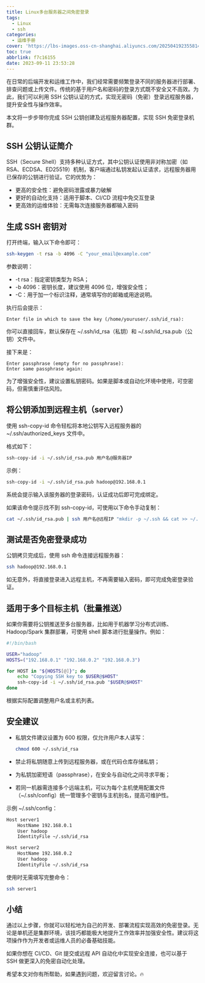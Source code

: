 ```yaml
---
title: Linux多台服务器之间免密登录
tags:
  - Linux
  - ssh
categories:
  - 运维手册
cover: 'https://lbs-images.oss-cn-shanghai.aliyuncs.com/202504192355814.png'
toc: true
abbrlink: f7c16155
date: 2023-09-11 23:53:28
---
```


在日常的后端开发和运维工作中，我们经常需要频繁登录不同的服务器进行部署、排查问题或上传文件。传统的基于用户名和密码的登录方式既不安全又不高效。为此，我们可以利用 SSH 公钥认证的方式，实现无密码（免密）登录远程服务器，提升安全性与操作效率。

本文将一步步带你完成 SSH 公钥创建及远程服务器配置，实现 SSH 免密登录机群。

<!-- more -->

SSH 公钥认证简介
---

SSH（Secure Shell）支持多种认证方式，其中公钥认证使用非对称加密（如 RSA、ECDSA、ED25519）机制，客户端通过私钥发起认证请求，远程服务器用已保存的公钥进行验证。它的优势为：

- 更高的安全性：避免密码泄露或暴力破解
- 更好的自动化支持：适用于脚本、CI/CD 流程中免交互登录
- 更高效的运维体验：无需每次连接服务器都输入密码

生成 SSH 密钥对
---

打开终端，输入以下命令即可：

```bash
ssh-keygen -t rsa -b 4096 -C "your_email@example.com"
```

参数说明：

- -t rsa：指定密钥类型为 RSA；
- -b 4096：密钥长度，建议使用 4096 位，增强安全性；
- -C：用于加一个标识注释，通常填写你的邮箱或用途说明。

执行后会提示：

```
Enter file in which to save the key (/home/youruser/.ssh/id_rsa):
```

你可以直接回车，默认保存在 ~/.ssh/id_rsa（私钥）和 ~/.ssh/id_rsa.pub（公钥）文件中。

接下来是：

```
Enter passphrase (empty for no passphrase): 
Enter same passphrase again:
```

为了增强安全性，建议设置私钥密码。如果是脚本或自动化环境中使用，可空密码，但需慎重评估风险。

将公钥添加到远程主机（server）
---

使用 ssh-copy-id 命令轻松将本地公钥写入远程服务器的 ~/.ssh/authorized_keys 文件中。

格式如下：

```bash
ssh-copy-id -i ~/.ssh/id_rsa.pub 用户名@服务器IP
```

示例：

```bash
ssh-copy-id -i ~/.ssh/id_rsa.pub hadoop@192.168.0.1
```

系统会提示输入该服务器的登录密码，认证成功后即可完成绑定。

如果该命令提示找不到 ssh-copy-id，可使用以下命令手动复制：

```bash
cat ~/.ssh/id_rsa.pub | ssh 用户名@远程IP "mkdir -p ~/.ssh && cat >> ~/.ssh/authorized_keys && chmod 600 ~/.ssh/authorized_keys"
```

测试是否免密登录成功
---

公钥拷贝完成后，使用 ssh 命令连接远程服务器：

```bash
ssh hadoop@192.168.0.1
```

如无意外，将直接登录进入远程主机，不再需要输入密码，即可完成免密登录验证。

适用于多个目标主机（批量推送）
---

如果你需要将公钥推送至多台服务器，比如用于机器学习分布式训练、Hadoop/Spark 集群部署，可使用 shell 脚本进行批量操作。例如：

```bash
#!/bin/bash

USER="hadoop"
HOSTS=("192.168.0.1" "192.168.0.2" "192.168.0.3")

for HOST in "${HOSTS[@]}"; do
    echo "Copying SSH key to $USER@$HOST"
    ssh-copy-id -i ~/.ssh/id_rsa.pub "$USER@$HOST"
done
```

根据实际配置调整用户名或主机列表。

安全建议
---

- 私钥文件建议设置为 600 权限，仅允许用户本人读写：

  ```bash
  chmod 600 ~/.ssh/id_rsa
  ```

- 禁止将私钥随意上传到远程服务器，或在代码仓库存储私钥；
- 为私钥加密短语（passphrase），在安全与自动化之间寻求平衡；
- 若同一机器需连接多个远端主机，可以为每个主机使用配置文件（~/.ssh/config）统一管理多个密钥与主机别名，提高可维护性。

示例 ~/.ssh/config：

```bash
Host server1
    HostName 192.168.0.1
    User hadoop
    IdentityFile ~/.ssh/id_rsa

Host server2
    HostName 192.168.0.2
    User hadoop
    IdentityFile ~/.ssh/id_rsa
```

使用时无需填写完整命令：

```bash
ssh server1
```

小结
---

通过以上步骤，你就可以轻松地为自己的开发、部署流程实现高效的免密登录。无论是单机还是集群环境，该技巧都能极大地提升工作效率并加强安全性。建议将这项操作作为开发者或运维人员的必备基础技能。

如果你想在 CI/CD、Git 提交或远程 API 自动化中实现安全连接，也可以基于 SSH 做更深入的免密自动化处理。

希望本文对你有所帮助，如果遇到问题，欢迎留言讨论。🔥